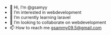 - 👋 Hi, I’m @gsamyy
- 👀 I’m interested in webdevelopment 
- 🌱 I’m currently learning laravel
- 💞️ I’m looking to collaborate on webdevelopment 
- 📫 How to reach me gsammy09.5@gmail.com

<!---
gsamyy/gsamyy is a ✨ special ✨ repository because its `README.md` (this file) appears on your GitHub profile.
You can click the Preview link to take a look at your changes.
--->
